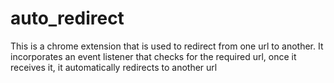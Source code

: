 # auto_redirect
This is a chrome extension that is used to redirect from one url to another. It incorporates an event listener that checks for the required url, once it receives it, it automatically redirects to another url
